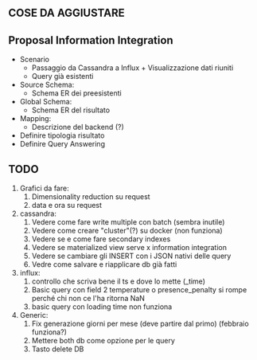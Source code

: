 ## COSE DA AGGIUSTARE

## Proposal Information Integration
- Scenario
  - Passaggio da Cassandra a Influx + Visualizzazione dati riuniti
  - Query già esistenti
- Source Schema:
  - Schema ER dei preesistenti
- Global Schema:
  - Schema ER del risultato
- Mapping:
  - Descrizione del backend (?)
- Definire tipologia risultato
- Definire Query Answering


## TODO
1) Grafici da fare:
   1) Dimensionality reduction su request
   2) data e ora su request
2) cassandra:
   1) Vedere come fare write multiple con batch (sembra inutile)
   2) Vedere come creare "cluster"(?) su docker (non funziona)
   3) Vedere se e come fare secondary indexes
   4) Vedere se materialized view serve x information integration
   5) Vedere se cambiare gli INSERT con i JSON nativi delle query
   6) Vedre come salvare e riapplicare db già fatti
3) influx:
   1) controllo che scriva bene il ts e dove lo mette (_time)
   2) Basic query con field 2 temperature o presence_penalty si rompe perché chi non ce l'ha ritorna NaN
   3) basic query con loading time non funziona
4) Generic:
   1) Fix generazione giorni per mese (deve partire dal primo) (febbraio funziona?)
   2) Mettere both db come opzione per le query
   3) Tasto delete DB